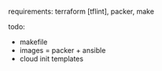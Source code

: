requirements:
terraform [tflint], packer, make

todo:
- makefile
- images = packer + ansible
- cloud init templates
